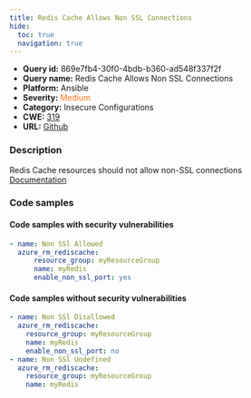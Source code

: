 ```yaml
---
title: Redis Cache Allows Non SSL Connections
hide:
  toc: true
  navigation: true
---
```


<style>
  .highlight .hll {
    background-color: #ff171742;
  }
  .md-content {
    max-width: 1100px;
    margin: 0 auto;
  }
</style>

-   **Query id:** 869e7fb4-30f0-4bdb-b360-ad548f337f2f
-   **Query name:** Redis Cache Allows Non SSL Connections
-   **Platform:** Ansible
-   **Severity:** <span style="color:#ff7213">Medium</span>
-   **Category:** Insecure Configurations
-   **CWE:** <a href="https://cwe.mitre.org/data/definitions/319.html" onclick="newWindowOpenerSafe(event, 'https://cwe.mitre.org/data/definitions/319.html')">319</a>
-   **URL:** [Github](https://github.com/Checkmarx/kics/tree/master/assets/queries/ansible/azure/redis_cache_allows_non_ssl_connections)

### Description
Redis Cache resources should not allow non-SSL connections<br>
[Documentation](https://docs.ansible.com/ansible/latest/collections/azure/azcollection/azure_rm_rediscache_module.html)

### Code samples
#### Code samples with security vulnerabilities
```yaml title="Positive test num. 1 - yaml file" hl_lines="5"
- name: Non SSl Allowed
  azure_rm_rediscache:
      resource_group: myResourceGroup
      name: myRedis
      enable_non_ssl_port: yes

```


#### Code samples without security vulnerabilities
```yaml title="Negative test num. 1 - yaml file"
- name: Non SSl Disallowed
  azure_rm_rediscache:
    resource_group: myResourceGroup
    name: myRedis
    enable_non_ssl_port: no
- name: Non SSl Undefined
  azure_rm_rediscache:
    resource_group: myResourceGroup
    name: myRedis

```
